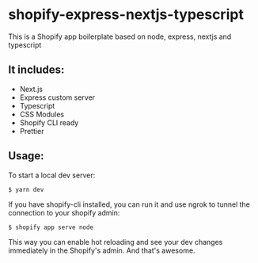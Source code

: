 # shopify-express-nextjs-typescript
This is a Shopify app boilerplate based on node, express, nextjs and typescript

## It includes:

- Next.js
- Express custom server
- Typescript
- CSS Modules
- Shopify CLI ready
- Prettier

## Usage:

To start a local dev server:

`$ yarn dev`

If you have shopify-cli installed, you can run it and use ngrok to tunnel the connection to your shopify admin:

`$ shopify app serve node`

This way you can enable hot reloading and see your dev changes immediately in the Shopify's admin. And that's awesome.
